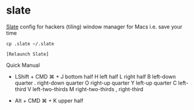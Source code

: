 # slate
[Slate](https://github.com/jigish/slate) config for hackers (tiling) window manager for Macs i.e. save your time

`cp .slate ~/.slate`

`[Relaunch Slate]`

Quick Manual

* LShift + CMD ⌘  + 
  J bottom half
  H left half
  L right half
  B left-down quarter
  . right-down quarter
  O right-up quarter
  Y left-up quarter
  C left-third
  V left-two-thirds
  M right-two-thirds
  , right-third

* Alt + CMD ⌘ +
  K upper half
